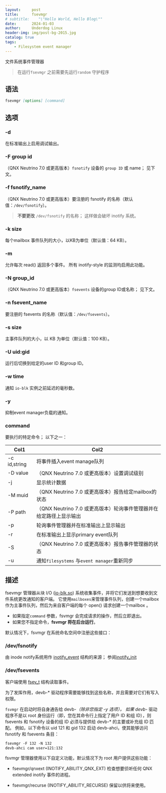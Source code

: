 ```yaml
---
layout:     post
title:      fsevmgr
# subtitle:    "\"Hello World, Hello Blog\""
date:       2024-01-03
author:     Underdog Linux
header-img: img/post-bg-2015.jpg
catalog: true
tags:
    - Filesystem event manager
---
```


文件系统事件管理器

> 在运行`fsevmgr` 之前需要先运行`random` 守护程序

## 语法
```markdown
fsevmgr [options] [command]
```

## 选项

### -d
在标准输出上启用调试输出。

### -F group id
（QNX Neutrino 7.0 或更高版本）`fsnotify` 设备的 `group ID` 或 name； 见下文。

### -f fsnotify_name
（QNX Neutrino 7.0 或更高版本）要注册的 fsnotify 的名称（默认值：`/dev/fsnotify`）。

> **不要更改** `/dev/fsnotify` 的名称； 这样做会破坏 inotify 系统。


### -k size
每个mailbox 事件队列的大小，以KB为单位（默认值：64 KB）。

### -m
允许每次 read() 返回多个事件。 所有 inotify-style 的监测均启用此功能。

### -N group_id
（QNX Neutrino 7.0 或更高版本）`fsevents` 设备的group ID或名称； 见下文。

### -n fsevent_name
要注册的 fsevents 的名称（默认值：`/dev/fsevents`）。

### -s size
主事件队列的大小，以 KB 为单位（默认值：100 KB）。

### -U uid:gid
运行后切换到给定的user ID 和group ID。

### -w time
通知 `io-blk` 实例之前延迟的毫秒数。

### -y
抑制event manager负载的通知。

### command
要执行的特定命令； 以下之一：

| Col1 | Col2 |
| --- | --- |
| -c id,string | 将事件插入event manage队列 |
| -D value | （QNX Neutrino 7.0 或更高版本）设置调试级别 |
| -j | 显示统计数据 |
| -M muid | （QNX Neutrino 7.0 或更高版本）报告给定mailbox的状态|
| -P path | （QNX Neutrino 7.0 或更高版本）轮询事件管理器并在给定路径上显示输出 |
| -p |  轮询事件管理器并在标准输出上显示输出|
| -r | 在标准输出上显示primary event队列 |
| -S | （QNX Neutrino 7.0 或更高版本）报告事件管理器的状态 |
| -u | 通知`filesystems` 与`event manager`重新同步 |

## 描述
fsevmgr 管理器从块 I/O ([io-blk.so]()) 系统收集事件，并将它们发送到想要收到文件系统更改通知的客户端。
它使用`mailboxes`来管理事件队列，创建一个mailbox 作为主事件队列，然后为来自客户端的每个 open() 请求创建一个mailbox 。

- 如果指定`command` 参数，fsvmgr 会完成请求的操作，然后立即退出。 
- 如果您不指定命令，**fsvmgr 将在后台运行**。

默认情况下，fsvmgr 在系统命名空间中注册这些接口：

### /dev/fsnotify
由 inode notify系统用作 [inotify_event]() 结构的来源；
参阅[inotify_init]()

### /dev/fsevents
客户端使用 [fsev_t]() 结构读取事件。


为了发挥作用，devb-* 驱动程序需要能够找到这些名称，并且需要对它们有写入权限。 

`fsvmgr` 在启动时将自身通告给 devb-*（除非您指定 -y 选项）。 如果 devb-* 驱动程序不是以 root 身份运行（即，您在其命令行上指定了用户 ID 和组 ID），则 fsevents 和 fsnotify 设备的组 ID 必须与提供给 devb-* 的主要或补充组 ID 匹配。
例如，以下命令以 uid 121 和 gid 132 启动 devb-ahci，使其能够访问 fsnotify 和 fsevents 条目：
```markdown
fsevmgr -F 132 -N 132
devb-ahci cam user=121:132
```

fsvmgr 管理器使用以下自定义功能，默认情况下为 root 用户提供这些功能：
- fsevmgr/qnxext (INOTIFY_ABILITY_QNX_EXT)
检查想要侦听任何 QNX extended inotify 事件的进程。

- fsevmgr/recurse (INOTIFY_ABILITY_RECURSE)
保留以供将来使用。
